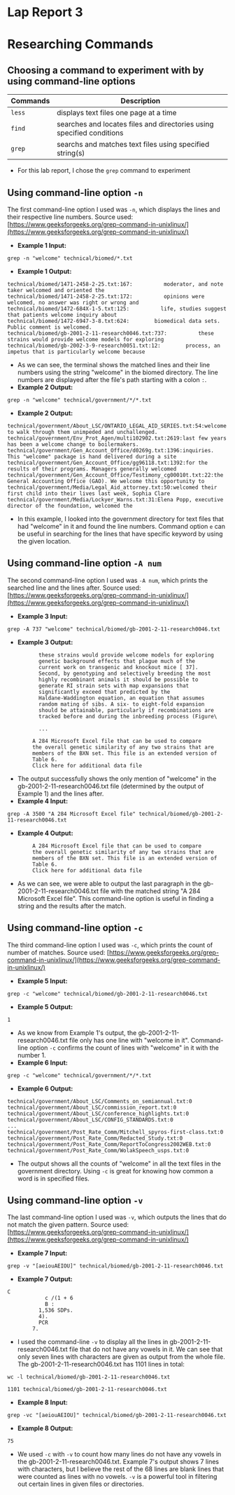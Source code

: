# Lap Report 3

# Researching Commands

## Choosing a command to experiment with by using command-line options

| Commands | Description | 
| -------- | ------- |
| `less` | displays text files one page at a time |
| `find` | searches and locates files and directories using specified conditions |
| `grep` | searchs and matches text files using specified string(s) | 

 * For this lab report, I chose the `grep` command to experiment

## Using command-line option `-n`
The first command-line option I used was `-n`, which displays the lines and their respective line numbers. Source used: [https://www.geeksforgeeks.org/grep-command-in-unixlinux/](https://www.geeksforgeeks.org/grep-command-in-unixlinux/)
 * **Example 1 Input:**
```
grep -n "welcome" technical/biomed/*.txt
``` 
 * **Example 1 Output:**
```
technical/biomed/1471-2458-2-25.txt:167:          moderator, and note taker welcomed and oriented the
technical/biomed/1471-2458-2-25.txt:172:          opinions were welcomed, no answer was right or wrong and
technical/biomed/1472-684X-1-5.txt:125:          life, studies suggest that patients welcome inquiry about
technical/biomed/1472-6947-3-8.txt:624:        biomedical data sets. Public comment is welcomed.
technical/biomed/gb-2001-2-11-research0046.txt:737:          these strains would provide welcome models for exploring
technical/biomed/gb-2002-3-9-research0051.txt:12:        process, an impetus that is particularly welcome because
```
 * As we can see, the terminal shows the matched lines and their line numbers using the string "welcome" in the biomed directory. The line numbers are displayed after the file's path starting with a colon `:`.
 * **Example 2 Output:**
```
grep -n "welcome" technical/government/*/*.txt
```
 * **Example 2 Output:**
```
technical/government/About_LSC/ONTARIO_LEGAL_AID_SERIES.txt:54:welcome to walk through them unimpeded and unchallenged.
technical/government/Env_Prot_Agen/multi102902.txt:2619:last few years has been a welcome change to boilermakers.
technical/government/Gen_Account_Office/d0269g.txt:1396:inquiries. This "welcome" package is hand delivered during a site
technical/government/Gen_Account_Office/gg96118.txt:1392:for the results of their programs. Managers generally welcomed
technical/government/Gen_Account_Office/Testimony_cg00010t.txt:22:the General Accounting Office (GAO). We welcome this opportunity to
technical/government/Media/Legal_Aid_attorney.txt:50:welcomed their first child into their lives last week, Sophia Clare
technical/government/Media/Lockyer_Warns.txt:31:Elena Popp, executive director of the foundation, welcomed the
```
 * In this example, I looked into the government directory for text files that had "welcome" in it and found the line numbers. Command option `e` can be useful in searching for the lines that have specific keyword by using the given location.


## Using command-line option `-A num`
The second command-line option I used was `-A num`, which prints the searched line and the lines after. Source used: [https://www.geeksforgeeks.org/grep-command-in-unixlinux/](https://www.geeksforgeeks.org/grep-command-in-unixlinux/)
 * **Example 3 Input:**
```
grep -A 737 "welcome" technical/biomed/gb-2001-2-11-research0046.txt
``` 
 * **Example 3 Output:**
```
          these strains would provide welcome models for exploring
          genetic background effects that plague much of the
          current work on transgenic and knockout mice [ 37].
          Second, by genotyping and selectively breeding the most
          highly recombinant animals it should be possible to
          generate RI strain sets with map expansions that
          significantly exceed that predicted by the
          Haldane-Waddington equation, an equation that assumes
          random mating of sibs. A six- to eight-fold expansion
          should be attainable, particularly if recombinations are
          tracked before and during the inbreeding process (Figure\
          
          ...
          
        A 284 Microsoft Excel file that can be used to compare
        the overall genetic similarity of any two strains that are
        members of the BXN set. This file is an extended version of
        Table 6.
        Click here for additional data file
```
 * The output successfully shows the only mention of "welcome" in the gb-2001-2-11-research0046.txt file (determined by the output of Example 1) and the lines after.
 * **Example 4 Input:**
```
grep -A 3500 "A 284 Microsoft Excel file" technical/biomed/gb-2001-2-11-research0046.txt    
```
 * **Example 4 Output:**
```
        A 284 Microsoft Excel file that can be used to compare
        the overall genetic similarity of any two strains that are
        members of the BXN set. This file is an extended version of
        Table 6.
        Click here for additional data file
```
 * As we can see, we were able to output the last paragraph in the gb-2001-2-11-research0046.txt file with the matched string "A 284 Microsoft Excel file". This command-line option is useful in finding a string and the results after the match.

## Using command-line option `-c`
The third command-line option I used was `-c`, which prints the count of number of matches. Source used: [https://www.geeksforgeeks.org/grep-command-in-unixlinux/](https://www.geeksforgeeks.org/grep-command-in-unixlinux/)
 * **Example 5 Input:**
```
grep -c "welcome" technical/biomed/gb-2001-2-11-research0046.txt

``` 
 * **Example 5 Output:**
```
1
```
 * As we know from Example 1's output, the gb-2001-2-11-research0046.txt file only has one line with "welcome in it". Command-line option `-c` confirms the count of lines with "welcome" in it with the number 1.
 * **Example 6 Input:**
```
grep -c "welcome" technical/government/*/*.txt
```
 * **Example 6 Output:**
```
technical/government/About_LSC/Comments_on_semiannual.txt:0
technical/government/About_LSC/commission_report.txt:0
technical/government/About_LSC/conference_highlights.txt:0
technical/government/About_LSC/CONFIG_STANDARDS.txt:0
...
technical/government/Post_Rate_Comm/Mitchell_spyros-first-class.txt:0
technical/government/Post_Rate_Comm/Redacted_Study.txt:0
technical/government/Post_Rate_Comm/ReportToCongress2002WEB.txt:0
technical/government/Post_Rate_Comm/WolakSpeech_usps.txt:0 
```
 * The output shows all the counts of "welcome" in all the text files in the government directory. Using `-c` is great for knowing how common a word is in specified files.

## Using command-line option `-v`
The last command-line option I used was `-v`, which outputs the lines that do not match the given pattern. Source used: [https://www.geeksforgeeks.org/grep-command-in-unixlinux/](https://www.geeksforgeeks.org/grep-command-in-unixlinux/)
 * **Example 7 Input:**
```
grep -v "[aeiouAEIOU]" technical/biomed/gb-2001-2-11-research0046.txt      
``` 
 * **Example 7 Output:**
```
C
            c /(1 + 6
            B :
          1,536 SDPs.
          4).
          PCR
        7.
```
 * I used the command-line `-v` to display all the lines in gb-2001-2-11-research0046.txt file that do not have any vowels in it. We can see that only seven lines with characters are given as output from the whole file. The gb-2001-2-11-research0046.txt has 1101 lines in total: 
```
wc -l technical/biomed/gb-2001-2-11-research0046.txt
``` 
```
1101 technical/biomed/gb-2001-2-11-research0046.txt
```
 * **Example 8 Input:**
```
grep -vc "[aeiouAEIOU]" technical/biomed/gb-2001-2-11-research0046.txt
```
 * **Example 8 Output:**
```
75
```
 * We used `-c` with `-v` to count how many lines do not have any vowels in the gb-2001-2-11-research0046.txt. Example 7's output shows 7 lines with characters, but I believe the rest of the 68 lines are blank lines that were counted as lines with no vowels. `-v` is a powerful tool in filtering out certain lines in given files or directories.
  
